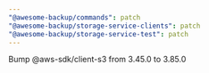 ```yaml
---
"@awesome-backup/commands": patch
"@awesome-backup/storage-service-clients": patch
"@awesome-backup/storage-service-test": patch
---
```


Bump @aws-sdk/client-s3 from 3.45.0 to 3.85.0
